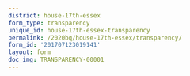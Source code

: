 ```yaml
---
district: house-17th-essex
form_type: transparency
unique_id: house-17th-essex-transparency
permalink: /2020bq/house-17th-essex/transparency/
form_id: '201707123019141'
layout: form
doc_img: TRANSPARENCY-00001
---
```

